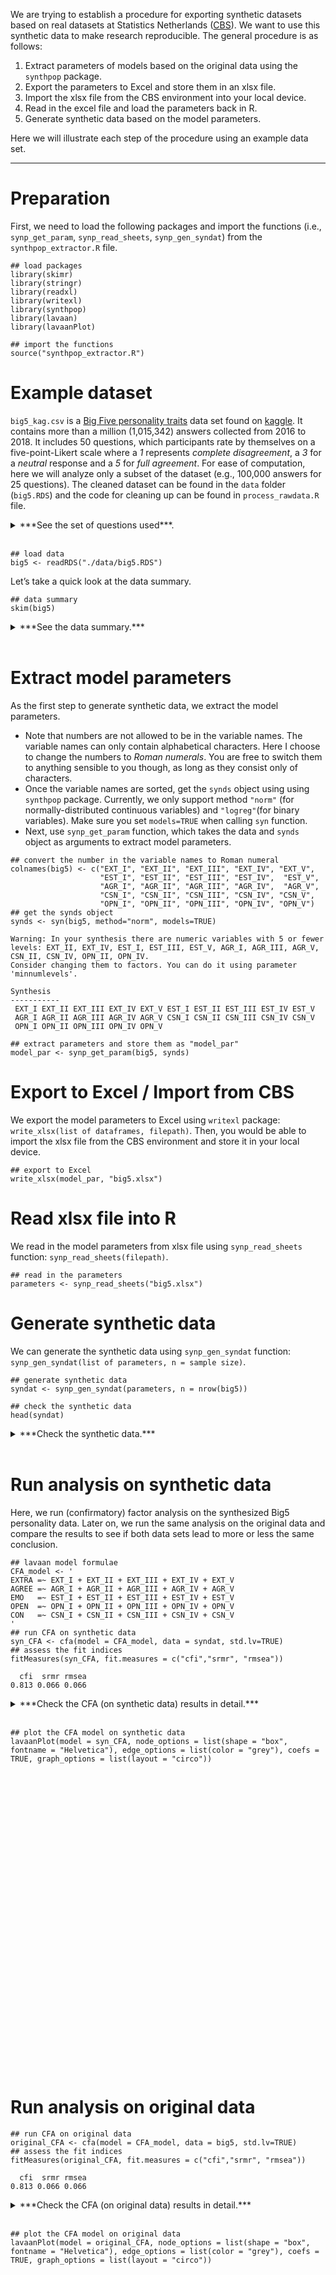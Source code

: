 We are trying to establish a procedure for exporting synthetic datasets
based on real datasets at Statistics Netherlands
([CBS](https://www.cbs.nl/en-gb)). We want to use this synthetic data to
make research reproducible. The general procedure is as follows:

1.  Extract parameters of models based on the original data using the
    `synthpop` package.
2.  Export the parameters to Excel and store them in an xlsx file.
3.  Import the xlsx file from the CBS environment into your local
    device.
4.  Read in the excel file and load the parameters back in R.
5.  Generate synthetic data based on the model parameters.

Here we will illustrate each step of the procedure using an example data
set.

<hr>

# Preparation

First, we need to load the following packages and import the functions
(i.e., `synp_get_param`, `synp_read_sheets`, `synp_gen_syndat`) from the
`synthpop_extractor.R` file.

    ## load packages
    library(skimr)
    library(stringr)
    library(readxl)
    library(writexl)
    library(synthpop)
    library(lavaan)
    library(lavaanPlot)

    ## import the functions
    source("synthpop_extractor.R")

# Example dataset

`big5_kag.csv` is a [Big Five personality
traits](https://en.wikipedia.org/wiki/Big_Five_personality_traits) data
set found on
[kaggle](https://www.kaggle.com/datasets/tunguz/big-five-personality-test).
It contains more than a million (1,015,342) answers collected from 2016
to 2018. It includes 50 questions, which participants rate by themselves
on a five-point-Likert scale where a *1* represents *complete
disagreement*, a *3* for a *neutral* response and a *5* for *full
agreement*. For ease of computation, here we will analyze only a subset
of the dataset (e.g., 100,000 answers for 25 questions). The cleaned
dataset can be found in the `data` folder (`big5.RDS`) and the code for
cleaning up can be found in `process_rawdata.R` file.

<details>
<summary>
***See the set of questions used***.
</summary>

<br> **EXT = Extraversion**

-   EXT1 I am the life of the party.
-   EXT2 I don’t talk a lot.
-   EXT3 I feel comfortable around people.
-   EXT4 I keep in the background.
-   EXT5 I start conversations.

**EST = Emotional Stability**

-   EST1 I get stressed out easily.
-   EST2 I am relaxed most of the time.
-   EST3 I worry about things.
-   EST4 I seldom feel blue.
-   EST5 I am easily disturbed.

**AGR = Agreeableness**

-   AGR1 I feel little concern for others.
-   AGR2 I am interested in people.
-   AGR3 I insult people.
-   AGR4 I sympathize with others’ feelings.
-   AGR5 I am not interested in other people’s problems.

**CSN = Conscientiousness**

-   CSN1 I am always prepared.
-   CSN2 I leave my belongings around.
-   CSN3 I pay attention to details.
-   CSN4 I make a mess of things.
-   CSN5 I get chores done right away.

**OPN = Openness to new experiences**

-   OPN1 I have a rich vocabulary.
-   OPN2 I have difficulty understanding abstract ideas.
-   OPN3 I have a vivid imagination.
-   OPN4 I am not interested in abstract ideas.
-   OPN5 I have excellent ideas.

</details>

<br>

    ## load data
    big5 <- readRDS("./data/big5.RDS")

Let’s take a quick look at the data summary.

    ## data summary
    skim(big5)

<details>
<summary>
***See the data summary.***
</summary>

<table>
<caption>Data summary</caption>
<tbody>
<tr class="odd">
<td style="text-align: left;">Name</td>
<td style="text-align: left;">big5</td>
</tr>
<tr class="even">
<td style="text-align: left;">Number of rows</td>
<td style="text-align: left;">100000</td>
</tr>
<tr class="odd">
<td style="text-align: left;">Number of columns</td>
<td style="text-align: left;">25</td>
</tr>
<tr class="even">
<td style="text-align: left;">_______________________</td>
<td style="text-align: left;"></td>
</tr>
<tr class="odd">
<td style="text-align: left;">Column type frequency:</td>
<td style="text-align: left;"></td>
</tr>
<tr class="even">
<td style="text-align: left;">numeric</td>
<td style="text-align: left;">25</td>
</tr>
<tr class="odd">
<td style="text-align: left;">________________________</td>
<td style="text-align: left;"></td>
</tr>
<tr class="even">
<td style="text-align: left;">Group variables</td>
<td style="text-align: left;">None</td>
</tr>
</tbody>
</table>

Data summary

**Variable type: numeric**

<table>
<colgroup>
<col style="width: 12%" />
<col style="width: 9%" />
<col style="width: 12%" />
<col style="width: 4%" />
<col style="width: 4%" />
<col style="width: 2%" />
<col style="width: 3%" />
<col style="width: 3%" />
<col style="width: 3%" />
<col style="width: 4%" />
<col style="width: 37%" />
</colgroup>
<thead>
<tr class="header">
<th style="text-align: left;">skim_variable</th>
<th style="text-align: right;">n_missing</th>
<th style="text-align: right;">complete_rate</th>
<th style="text-align: right;">mean</th>
<th style="text-align: right;">sd</th>
<th style="text-align: right;">p0</th>
<th style="text-align: right;">p25</th>
<th style="text-align: right;">p50</th>
<th style="text-align: right;">p75</th>
<th style="text-align: right;">p100</th>
<th style="text-align: left;">hist</th>
</tr>
</thead>
<tbody>
<tr class="odd">
<td style="text-align: left;">EXT1</td>
<td style="text-align: right;">0</td>
<td style="text-align: right;">1</td>
<td style="text-align: right;">2.64</td>
<td style="text-align: right;">1.26</td>
<td style="text-align: right;">0</td>
<td style="text-align: right;">1</td>
<td style="text-align: right;">3</td>
<td style="text-align: right;">4</td>
<td style="text-align: right;">5</td>
<td style="text-align: left;">▇▆▇▅▂</td>
</tr>
<tr class="even">
<td style="text-align: left;">EXT2</td>
<td style="text-align: right;">0</td>
<td style="text-align: right;">1</td>
<td style="text-align: right;">3.21</td>
<td style="text-align: right;">1.31</td>
<td style="text-align: right;">1</td>
<td style="text-align: right;">2</td>
<td style="text-align: right;">3</td>
<td style="text-align: right;">4</td>
<td style="text-align: right;">5</td>
<td style="text-align: left;">▅▆▇▇▇</td>
</tr>
<tr class="odd">
<td style="text-align: left;">EXT3</td>
<td style="text-align: right;">0</td>
<td style="text-align: right;">1</td>
<td style="text-align: right;">3.29</td>
<td style="text-align: right;">1.22</td>
<td style="text-align: right;">0</td>
<td style="text-align: right;">2</td>
<td style="text-align: right;">3</td>
<td style="text-align: right;">4</td>
<td style="text-align: right;">5</td>
<td style="text-align: left;">▂▆▇▇▅</td>
</tr>
<tr class="even">
<td style="text-align: left;">EXT4</td>
<td style="text-align: right;">0</td>
<td style="text-align: right;">1</td>
<td style="text-align: right;">2.84</td>
<td style="text-align: right;">1.21</td>
<td style="text-align: right;">1</td>
<td style="text-align: right;">2</td>
<td style="text-align: right;">3</td>
<td style="text-align: right;">4</td>
<td style="text-align: right;">5</td>
<td style="text-align: left;">▅▇▇▆▃</td>
</tr>
<tr class="odd">
<td style="text-align: left;">EXT5</td>
<td style="text-align: right;">0</td>
<td style="text-align: right;">1</td>
<td style="text-align: right;">3.28</td>
<td style="text-align: right;">1.28</td>
<td style="text-align: right;">0</td>
<td style="text-align: right;">2</td>
<td style="text-align: right;">3</td>
<td style="text-align: right;">4</td>
<td style="text-align: right;">5</td>
<td style="text-align: left;">▃▅▆▇▅</td>
</tr>
<tr class="even">
<td style="text-align: left;">EST1</td>
<td style="text-align: right;">0</td>
<td style="text-align: right;">1</td>
<td style="text-align: right;">2.69</td>
<td style="text-align: right;">1.32</td>
<td style="text-align: right;">1</td>
<td style="text-align: right;">2</td>
<td style="text-align: right;">3</td>
<td style="text-align: right;">4</td>
<td style="text-align: right;">5</td>
<td style="text-align: left;">▇▇▆▆▃</td>
</tr>
<tr class="odd">
<td style="text-align: left;">EST2</td>
<td style="text-align: right;">0</td>
<td style="text-align: right;">1</td>
<td style="text-align: right;">3.17</td>
<td style="text-align: right;">1.23</td>
<td style="text-align: right;">0</td>
<td style="text-align: right;">2</td>
<td style="text-align: right;">3</td>
<td style="text-align: right;">4</td>
<td style="text-align: right;">5</td>
<td style="text-align: left;">▃▆▇▇▅</td>
</tr>
<tr class="even">
<td style="text-align: left;">EST3</td>
<td style="text-align: right;">0</td>
<td style="text-align: right;">1</td>
<td style="text-align: right;">2.14</td>
<td style="text-align: right;">1.13</td>
<td style="text-align: right;">1</td>
<td style="text-align: right;">1</td>
<td style="text-align: right;">2</td>
<td style="text-align: right;">3</td>
<td style="text-align: right;">5</td>
<td style="text-align: left;">▇▇▃▂▁</td>
</tr>
<tr class="odd">
<td style="text-align: left;">EST4</td>
<td style="text-align: right;">0</td>
<td style="text-align: right;">1</td>
<td style="text-align: right;">2.66</td>
<td style="text-align: right;">1.25</td>
<td style="text-align: right;">0</td>
<td style="text-align: right;">2</td>
<td style="text-align: right;">3</td>
<td style="text-align: right;">4</td>
<td style="text-align: right;">5</td>
<td style="text-align: left;">▆▇▇▅▂</td>
</tr>
<tr class="even">
<td style="text-align: left;">EST5</td>
<td style="text-align: right;">0</td>
<td style="text-align: right;">1</td>
<td style="text-align: right;">3.14</td>
<td style="text-align: right;">1.25</td>
<td style="text-align: right;">1</td>
<td style="text-align: right;">2</td>
<td style="text-align: right;">3</td>
<td style="text-align: right;">4</td>
<td style="text-align: right;">5</td>
<td style="text-align: left;">▃▇▇▇▅</td>
</tr>
<tr class="odd">
<td style="text-align: left;">AGR1</td>
<td style="text-align: right;">0</td>
<td style="text-align: right;">1</td>
<td style="text-align: right;">3.73</td>
<td style="text-align: right;">1.33</td>
<td style="text-align: right;">1</td>
<td style="text-align: right;">3</td>
<td style="text-align: right;">4</td>
<td style="text-align: right;">5</td>
<td style="text-align: right;">5</td>
<td style="text-align: left;">▂▃▃▅▇</td>
</tr>
<tr class="even">
<td style="text-align: left;">AGR2</td>
<td style="text-align: right;">0</td>
<td style="text-align: right;">1</td>
<td style="text-align: right;">3.83</td>
<td style="text-align: right;">1.14</td>
<td style="text-align: right;">0</td>
<td style="text-align: right;">3</td>
<td style="text-align: right;">4</td>
<td style="text-align: right;">5</td>
<td style="text-align: right;">5</td>
<td style="text-align: left;">▁▂▅▇▇</td>
</tr>
<tr class="odd">
<td style="text-align: left;">AGR3</td>
<td style="text-align: right;">0</td>
<td style="text-align: right;">1</td>
<td style="text-align: right;">3.73</td>
<td style="text-align: right;">1.27</td>
<td style="text-align: right;">1</td>
<td style="text-align: right;">3</td>
<td style="text-align: right;">4</td>
<td style="text-align: right;">5</td>
<td style="text-align: right;">5</td>
<td style="text-align: left;">▁▃▃▅▇</td>
</tr>
<tr class="even">
<td style="text-align: left;">AGR4</td>
<td style="text-align: right;">0</td>
<td style="text-align: right;">1</td>
<td style="text-align: right;">3.93</td>
<td style="text-align: right;">1.13</td>
<td style="text-align: right;">0</td>
<td style="text-align: right;">3</td>
<td style="text-align: right;">4</td>
<td style="text-align: right;">5</td>
<td style="text-align: right;">5</td>
<td style="text-align: left;">▁▂▃▇▇</td>
</tr>
<tr class="odd">
<td style="text-align: left;">AGR5</td>
<td style="text-align: right;">0</td>
<td style="text-align: right;">1</td>
<td style="text-align: right;">3.71</td>
<td style="text-align: right;">1.16</td>
<td style="text-align: right;">1</td>
<td style="text-align: right;">3</td>
<td style="text-align: right;">4</td>
<td style="text-align: right;">5</td>
<td style="text-align: right;">5</td>
<td style="text-align: left;">▁▂▅▇▆</td>
</tr>
<tr class="even">
<td style="text-align: left;">CSN1</td>
<td style="text-align: right;">0</td>
<td style="text-align: right;">1</td>
<td style="text-align: right;">3.29</td>
<td style="text-align: right;">1.18</td>
<td style="text-align: right;">0</td>
<td style="text-align: right;">3</td>
<td style="text-align: right;">3</td>
<td style="text-align: right;">4</td>
<td style="text-align: right;">5</td>
<td style="text-align: left;">▂▅▆▇▃</td>
</tr>
<tr class="odd">
<td style="text-align: left;">CSN2</td>
<td style="text-align: right;">0</td>
<td style="text-align: right;">1</td>
<td style="text-align: right;">3.05</td>
<td style="text-align: right;">1.37</td>
<td style="text-align: right;">1</td>
<td style="text-align: right;">2</td>
<td style="text-align: right;">3</td>
<td style="text-align: right;">4</td>
<td style="text-align: right;">5</td>
<td style="text-align: left;">▅▇▆▇▆</td>
</tr>
<tr class="even">
<td style="text-align: left;">CSN3</td>
<td style="text-align: right;">0</td>
<td style="text-align: right;">1</td>
<td style="text-align: right;">3.98</td>
<td style="text-align: right;">1.04</td>
<td style="text-align: right;">0</td>
<td style="text-align: right;">3</td>
<td style="text-align: right;">4</td>
<td style="text-align: right;">5</td>
<td style="text-align: right;">5</td>
<td style="text-align: left;">▁▂▃▇▇</td>
</tr>
<tr class="odd">
<td style="text-align: left;">CSN4</td>
<td style="text-align: right;">0</td>
<td style="text-align: right;">1</td>
<td style="text-align: right;">3.36</td>
<td style="text-align: right;">1.23</td>
<td style="text-align: right;">1</td>
<td style="text-align: right;">2</td>
<td style="text-align: right;">3</td>
<td style="text-align: right;">4</td>
<td style="text-align: right;">5</td>
<td style="text-align: left;">▂▅▆▇▆</td>
</tr>
<tr class="even">
<td style="text-align: left;">CSN5</td>
<td style="text-align: right;">0</td>
<td style="text-align: right;">1</td>
<td style="text-align: right;">2.62</td>
<td style="text-align: right;">1.27</td>
<td style="text-align: right;">0</td>
<td style="text-align: right;">2</td>
<td style="text-align: right;">2</td>
<td style="text-align: right;">4</td>
<td style="text-align: right;">5</td>
<td style="text-align: left;">▇▇▇▅▃</td>
</tr>
<tr class="odd">
<td style="text-align: left;">OPN1</td>
<td style="text-align: right;">0</td>
<td style="text-align: right;">1</td>
<td style="text-align: right;">3.65</td>
<td style="text-align: right;">1.16</td>
<td style="text-align: right;">0</td>
<td style="text-align: right;">3</td>
<td style="text-align: right;">4</td>
<td style="text-align: right;">5</td>
<td style="text-align: right;">5</td>
<td style="text-align: left;">▁▂▆▇▇</td>
</tr>
<tr class="even">
<td style="text-align: left;">OPN2</td>
<td style="text-align: right;">0</td>
<td style="text-align: right;">1</td>
<td style="text-align: right;">3.91</td>
<td style="text-align: right;">1.10</td>
<td style="text-align: right;">1</td>
<td style="text-align: right;">3</td>
<td style="text-align: right;">4</td>
<td style="text-align: right;">5</td>
<td style="text-align: right;">5</td>
<td style="text-align: left;">▁▂▅▇▇</td>
</tr>
<tr class="odd">
<td style="text-align: left;">OPN3</td>
<td style="text-align: right;">0</td>
<td style="text-align: right;">1</td>
<td style="text-align: right;">4.00</td>
<td style="text-align: right;">1.10</td>
<td style="text-align: right;">0</td>
<td style="text-align: right;">3</td>
<td style="text-align: right;">4</td>
<td style="text-align: right;">5</td>
<td style="text-align: right;">5</td>
<td style="text-align: left;">▁▂▃▆▇</td>
</tr>
<tr class="even">
<td style="text-align: left;">OPN4</td>
<td style="text-align: right;">0</td>
<td style="text-align: right;">1</td>
<td style="text-align: right;">3.98</td>
<td style="text-align: right;">1.07</td>
<td style="text-align: right;">1</td>
<td style="text-align: right;">3</td>
<td style="text-align: right;">4</td>
<td style="text-align: right;">5</td>
<td style="text-align: right;">5</td>
<td style="text-align: left;">▁▁▃▆▇</td>
</tr>
<tr class="odd">
<td style="text-align: left;">OPN5</td>
<td style="text-align: right;">0</td>
<td style="text-align: right;">1</td>
<td style="text-align: right;">3.79</td>
<td style="text-align: right;">0.99</td>
<td style="text-align: right;">0</td>
<td style="text-align: right;">3</td>
<td style="text-align: right;">4</td>
<td style="text-align: right;">5</td>
<td style="text-align: right;">5</td>
<td style="text-align: left;">▁▁▆▇▅</td>
</tr>
</tbody>
</table>

</details>

<br>

# Extract model parameters

As the first step to generate synthetic data, we extract the model
parameters.

-   Note that numbers are not allowed to be in the variable names. The
    variable names can only contain alphabetical characters. Here I
    choose to change the numbers to *Roman numerals*. You are free to
    switch them to anything sensible to you though, as long as they
    consist only of characters.
-   Once the variable names are sorted, get the `synds` object using
    using `synthpop` package. Currently, we only support method `"norm"`
    (for normally-distributed continuous variables) and `"logreg"`(for
    binary variables). Make sure you set `models=TRUE` when calling
    `syn` function.
-   Next, use `synp_get_param` function, which takes the data and
    `synds` object as arguments to extract model parameters.

<!-- -->

    ## convert the number in the variable names to Roman numeral
    colnames(big5) <- c("EXT_I", "EXT_II", "EXT_III", "EXT_IV", "EXT_V", 
                        "EST_I", "EST_II", "EST_III", "EST_IV",  "EST_V", 
                        "AGR_I", "AGR_II", "AGR_III", "AGR_IV",  "AGR_V", 
                        "CSN_I", "CSN_II", "CSN_III", "CSN_IV", "CSN_V", 
                        "OPN_I", "OPN_II", "OPN_III", "OPN_IV", "OPN_V")
    ## get the synds object
    synds <- syn(big5, method="norm", models=TRUE)

    Warning: In your synthesis there are numeric variables with 5 or fewer levels: EXT_II, EXT_IV, EST_I, EST_III, EST_V, AGR_I, AGR_III, AGR_V, CSN_II, CSN_IV, OPN_II, OPN_IV.
    Consider changing them to factors. You can do it using parameter 'minnumlevels'.

    Synthesis
    -----------
     EXT_I EXT_II EXT_III EXT_IV EXT_V EST_I EST_II EST_III EST_IV EST_V
     AGR_I AGR_II AGR_III AGR_IV AGR_V CSN_I CSN_II CSN_III CSN_IV CSN_V
     OPN_I OPN_II OPN_III OPN_IV OPN_V

    ## extract parameters and store them as "model_par"
    model_par <- synp_get_param(big5, synds)

# Export to Excel / Import from CBS

We export the model parameters to Excel using `writexl` package:
`write_xlsx(list of dataframes, filepath)`. Then, you would be able to
import the xlsx file from the CBS environment and store it in your local
device.

    ## export to Excel
    write_xlsx(model_par, "big5.xlsx")

# Read xlsx file into R

We read in the model parameters from xlsx file using `synp_read_sheets`
function: `synp_read_sheets(filepath)`.

    ## read in the parameters
    parameters <- synp_read_sheets("big5.xlsx")

# Generate synthetic data

We can generate the synthetic data using `synp_gen_syndat` function:
`synp_gen_syndat(list of parameters, n = sample size)`.

    ## generate synthetic data
    syndat <- synp_gen_syndat(parameters, n = nrow(big5))

    ## check the synthetic data
    head(syndat)

<details>
<summary>
***Check the synthetic data.***
</summary>

          EXT_I    EXT_II  EXT_III   EXT_IV    EXT_V    EST_I    EST_II   EST_III
    1 1.7967667 4.5696000 2.470643 3.594090 4.198519 2.772357 2.2940055 1.0240887
    2 1.5007013 3.3665465 3.995861 3.043404 1.888603 2.725456 4.1250895 3.0772931
    3 0.2680578 3.3021180 4.042961 2.081508 2.697252 1.983089 3.8994498 1.4229752
    4 2.1136429 2.6683560 2.328611 3.324001 2.376048 0.606386 0.6036654 1.9568738
    5 1.9526136 0.2552039 2.827340 1.287563 2.680024 3.749983 4.6991672 2.8453722
    6 4.3846772 4.3583375 2.510808 3.943423 2.911146 2.809992 4.7573085 0.5804507
        EST_IV    EST_V    AGR_I   AGR_II  AGR_III   AGR_IV     AGR_V    CSN_I
    1 3.351888 2.378564 4.596974 3.976686 3.253106 5.523169 2.8610634 3.778898
    2 1.386318 3.061497 3.289554 2.738364 4.055344 2.856149 2.8726993 3.599830
    3 5.125194 3.286464 2.740520 1.808504 4.838202 3.063368 0.7693168 5.354502
    4 3.580543 1.423675 5.255499 5.670892 4.372636 5.237408 3.9700317 3.614781
    5 1.552014 4.225278 1.282687 2.581844 3.244345 3.566502 2.7901674 2.959656
    6 1.796292 3.621846 5.296630 4.384373 2.047573 4.225048 3.4111598 3.154627
         CSN_II  CSN_III    CSN_IV    CSN_V    OPN_I   OPN_II  OPN_III   OPN_IV
    1 3.8106740 4.519315 4.0367110 2.632301 2.948485 4.144289 3.691886 2.370768
    2 4.3968151 4.349115 3.7182688 1.499465 3.580055 6.402924 2.927798 6.351567
    3 4.8156385 4.910031 4.8085602 4.021736 4.219223 4.960451 5.465395 4.101052
    4 2.5761097 3.982410 4.5385330 2.829688 2.656186 2.827944 3.119061 2.034357
    5 2.2364526 2.227964 4.6671232 3.534914 2.396203 3.630128 2.371671 2.894588
    6 0.7080099 3.920269 0.8335528 2.166659 3.433479 3.402927 6.122450 2.243347
         OPN_V
    1 5.352253
    2 2.758059
    3 4.694848
    4 2.894199
    5 4.197396
    6 3.142482

</details>

<br>

# Run analysis on synthetic data

Here, we run (confirmatory) factor analysis on the synthesized Big5
personality data. Later on, we run the same analysis on the original
data and compare the results to see if both data sets lead to more or
less the same conclusion.

    ## lavaan model formulae
    CFA_model <- '
    EXTRA =~ EXT_I + EXT_II + EXT_III + EXT_IV + EXT_V 
    AGREE =~ AGR_I + AGR_II + AGR_III + AGR_IV + AGR_V 
    EMO   =~ EST_I + EST_II + EST_III + EST_IV + EST_V 
    OPEN  =~ OPN_I + OPN_II + OPN_III + OPN_IV + OPN_V
    CON   =~ CSN_I + CSN_II + CSN_III + CSN_IV + CSN_V 
    '
    ## run CFA on synthetic data
    syn_CFA <- cfa(model = CFA_model, data = syndat, std.lv=TRUE)
    ## assess the fit indices
    fitMeasures(syn_CFA, fit.measures = c("cfi","srmr", "rmsea"))

      cfi  srmr rmsea 
    0.813 0.066 0.066 

<details>
<summary>
***Check the CFA (on synthetic data) results in detail.***
</summary>

    lavaan 0.6-10 ended normally after 18 iterations

      Estimator                                         ML
      Optimization method                           NLMINB
      Number of model parameters                        60
                                                          
      Number of observations                        100000
                                                          
    Model Test User Model:
                                                            
      Test statistic                              116919.160
      Degrees of freedom                                 265
      P-value (Chi-square)                             0.000

    Model Test Baseline Model:

      Test statistic                            625458.621
      Degrees of freedom                               300
      P-value                                        0.000

    User Model versus Baseline Model:

      Comparative Fit Index (CFI)                    0.813
      Tucker-Lewis Index (TLI)                       0.789

    Loglikelihood and Information Criteria:

      Loglikelihood user model (H0)           -3741187.475
      Loglikelihood unrestricted model (H1)   -3682727.895
                                                          
      Akaike (AIC)                             7482494.950
      Bayesian (BIC)                           7483065.725
      Sample-size adjusted Bayesian (BIC)      7482875.043

    Root Mean Square Error of Approximation:

      RMSEA                                          0.066
      90 Percent confidence interval - lower         0.066
      90 Percent confidence interval - upper         0.067
      P-value RMSEA <= 0.05                          0.000

    Standardized Root Mean Square Residual:

      SRMR                                           0.066

    Parameter Estimates:

      Standard errors                             Standard
      Information                                 Expected
      Information saturated (h1) model          Structured

    Latent Variables:
                       Estimate  Std.Err  z-value  P(>|z|)   Std.lv  Std.all
      EXTRA =~                                                              
        EXT_I             0.836    0.004  217.009    0.000    0.836    0.660
        EXT_II            0.905    0.004  230.084    0.000    0.905    0.691
        EXT_III           0.853    0.004  235.714    0.000    0.853    0.704
        EXT_IV            0.858    0.004  239.002    0.000    0.858    0.711
        EXT_V             0.959    0.004  256.354    0.000    0.959    0.750
      AGREE =~                                                              
        AGR_I             0.669    0.005  147.141    0.000    0.669    0.503
        AGR_II            0.674    0.004  177.811    0.000    0.674    0.594
        AGR_III           0.433    0.004   96.378    0.000    0.433    0.341
        AGR_IV            0.788    0.004  213.202    0.000    0.788    0.699
        AGR_V             0.796    0.004  210.257    0.000    0.796    0.690
      EMO =~                                                                
        EST_I             1.081    0.004  264.490    0.000    1.081    0.819
        EST_II            0.723    0.004  182.167    0.000    0.723    0.589
        EST_III           0.786    0.004  220.893    0.000    0.786    0.698
        EST_IV            0.438    0.004  102.049    0.000    0.438    0.349
        EST_V             0.557    0.004  132.607    0.000    0.557    0.445
      OPEN =~                                                               
        OPN_I             0.535    0.004  129.758    0.000    0.535    0.460
        OPN_II            0.794    0.004  206.900    0.000    0.794    0.723
        OPN_III           0.457    0.004  116.120    0.000    0.457    0.415
        OPN_IV            0.708    0.004  189.101    0.000    0.708    0.659
        OPN_V             0.440    0.004  124.628    0.000    0.440    0.443
      CON =~                                                                
        CSN_I             0.693    0.004  169.387    0.000    0.693    0.587
        CSN_II            0.797    0.005  168.217    0.000    0.797    0.583
        CSN_III           0.357    0.004   94.143    0.000    0.357    0.341
        CSN_IV            0.808    0.004  190.368    0.000    0.808    0.654
        CSN_V             0.789    0.004  179.113    0.000    0.789    0.618

    Covariances:
                       Estimate  Std.Err  z-value  P(>|z|)   Std.lv  Std.all
      EXTRA ~~                                                              
        AGREE             0.395    0.004  111.237    0.000    0.395    0.395
        EMO               0.246    0.004   66.386    0.000    0.246    0.246
        OPEN              0.137    0.004   34.000    0.000    0.137    0.137
        CON               0.149    0.004   37.068    0.000    0.149    0.149
      AGREE ~~                                                              
        EMO              -0.071    0.004  -17.432    0.000   -0.071   -0.071
        OPEN              0.198    0.004   47.030    0.000    0.198    0.198
        CON               0.126    0.004   29.356    0.000    0.126    0.126
      EMO ~~                                                                
        OPEN              0.171    0.004   41.849    0.000    0.171    0.171
        CON               0.237    0.004   58.889    0.000    0.237    0.237
      OPEN ~~                                                               
        CON               0.070    0.004   15.891    0.000    0.070    0.070

    Variances:
                       Estimate  Std.Err  z-value  P(>|z|)   Std.lv  Std.all
       .EXT_I             0.905    0.005  189.674    0.000    0.905    0.564
       .EXT_II            0.898    0.005  183.356    0.000    0.898    0.523
       .EXT_III           0.741    0.004  180.280    0.000    0.741    0.505
       .EXT_IV            0.720    0.004  178.370    0.000    0.720    0.494
       .EXT_V             0.716    0.004  166.717    0.000    0.716    0.438
       .AGR_I             1.321    0.007  198.630    0.000    1.321    0.747
       .AGR_II            0.831    0.005  182.753    0.000    0.831    0.647
       .AGR_III           1.426    0.007  214.048    0.000    1.426    0.884
       .AGR_IV            0.651    0.004  151.337    0.000    0.651    0.512
       .AGR_V             0.698    0.005  154.653    0.000    0.698    0.524
       .EST_I             0.575    0.006  104.022    0.000    0.575    0.330
       .EST_II            0.983    0.005  191.841    0.000    0.983    0.653
       .EST_III           0.652    0.004  162.567    0.000    0.652    0.513
       .EST_IV            1.377    0.006  215.764    0.000    1.377    0.878
       .EST_V             1.255    0.006  209.457    0.000    1.255    0.802
       .OPN_I             1.067    0.005  200.191    0.000    1.067    0.788
       .OPN_II            0.575    0.005  124.617    0.000    0.575    0.477
       .OPN_III           1.003    0.005  205.597    0.000    1.003    0.828
       .OPN_IV            0.653    0.004  151.889    0.000    0.653    0.566
       .OPN_V             0.792    0.004  202.352    0.000    0.792    0.804
       .CSN_I             0.913    0.005  176.974    0.000    0.913    0.656
       .CSN_II            1.234    0.007  177.891    0.000    1.234    0.660
       .CSN_III           0.966    0.005  212.219    0.000    0.966    0.884
       .CSN_IV            0.873    0.006  156.813    0.000    0.873    0.572
       .CSN_V             1.009    0.006  168.548    0.000    1.009    0.618
        EXTRA             1.000                               1.000    1.000
        AGREE             1.000                               1.000    1.000
        EMO               1.000                               1.000    1.000
        OPEN              1.000                               1.000    1.000
        CON               1.000                               1.000    1.000

</details>

<br>

    ## plot the CFA model on synthetic data
    lavaanPlot(model = syn_CFA, node_options = list(shape = "box", fontname = "Helvetica"), edge_options = list(color = "grey"), coefs = TRUE, graph_options = list(layout = "circo"))

<div id="htmlwidget-14b8a56fc309f2e14285" style="width:672px;height:480px;" class="grViz html-widget"></div>
<script type="application/json" data-for="htmlwidget-14b8a56fc309f2e14285">{"x":{"diagram":" digraph plot { \n graph [ layout = circo ] \n node [ shape = box, fontname = Helvetica ] \n node [shape = box] \n EXT_I; EXT_II; EXT_III; EXT_IV; EXT_V; AGR_I; AGR_II; AGR_III; AGR_IV; AGR_V; EST_I; EST_II; EST_III; EST_IV; EST_V; OPN_I; OPN_II; OPN_III; OPN_IV; OPN_V; CSN_I; CSN_II; CSN_III; CSN_IV; CSN_V \n node [shape = oval] \n EXTRA; AGREE; EMO; OPEN; CON \n \n edge [ color = grey ] \n  EXTRA->EXT_I [label = \"0.84\"] EXTRA->EXT_II [label = \"0.91\"] EXTRA->EXT_III [label = \"0.85\"] EXTRA->EXT_IV [label = \"0.86\"] EXTRA->EXT_V [label = \"0.96\"] AGREE->AGR_I [label = \"0.67\"] AGREE->AGR_II [label = \"0.67\"] AGREE->AGR_III [label = \"0.43\"] AGREE->AGR_IV [label = \"0.79\"] AGREE->AGR_V [label = \"0.8\"] EMO->EST_I [label = \"1.08\"] EMO->EST_II [label = \"0.72\"] EMO->EST_III [label = \"0.79\"] EMO->EST_IV [label = \"0.44\"] EMO->EST_V [label = \"0.56\"] OPEN->OPN_I [label = \"0.54\"] OPEN->OPN_II [label = \"0.79\"] OPEN->OPN_III [label = \"0.46\"] OPEN->OPN_IV [label = \"0.71\"] OPEN->OPN_V [label = \"0.44\"] CON->CSN_I [label = \"0.69\"] CON->CSN_II [label = \"0.8\"] CON->CSN_III [label = \"0.36\"] CON->CSN_IV [label = \"0.81\"] CON->CSN_V [label = \"0.79\"] \n}","config":{"engine":"dot","options":null}},"evals":[],"jsHooks":[]}</script>

# Run analysis on original data

    ## run CFA on original data
    original_CFA <- cfa(model = CFA_model, data = big5, std.lv=TRUE)
    ## assess the fit indices
    fitMeasures(original_CFA, fit.measures = c("cfi","srmr", "rmsea"))

      cfi  srmr rmsea 
    0.813 0.066 0.066 

<details>
<summary>
***Check the CFA (on original data) results in detail.***
</summary>

    lavaan 0.6-10 ended normally after 19 iterations

      Estimator                                         ML
      Optimization method                           NLMINB
      Number of model parameters                        60
                                                          
      Number of observations                        100000
                                                          
    Model Test User Model:
                                                            
      Test statistic                              116396.465
      Degrees of freedom                                 265
      P-value (Chi-square)                             0.000

    Model Test Baseline Model:

      Test statistic                            621980.047
      Degrees of freedom                               300
      P-value                                        0.000

    User Model versus Baseline Model:

      Comparative Fit Index (CFI)                    0.813
      Tucker-Lewis Index (TLI)                       0.789

    Loglikelihood and Information Criteria:

      Loglikelihood user model (H0)           -3741032.528
      Loglikelihood unrestricted model (H1)   -3682834.295
                                                          
      Akaike (AIC)                             7482185.055
      Bayesian (BIC)                           7482755.831
      Sample-size adjusted Bayesian (BIC)      7482565.149

    Root Mean Square Error of Approximation:

      RMSEA                                          0.066
      90 Percent confidence interval - lower         0.066
      90 Percent confidence interval - upper         0.067
      P-value RMSEA <= 0.05                          0.000

    Standardized Root Mean Square Residual:

      SRMR                                           0.066

    Parameter Estimates:

      Standard errors                             Standard
      Information                                 Expected
      Information saturated (h1) model          Structured

    Latent Variables:
                       Estimate  Std.Err  z-value  P(>|z|)   Std.lv  Std.all
      EXTRA =~                                                              
        EXT_I             0.838    0.004  217.930    0.000    0.838    0.662
        EXT_II            0.903    0.004  230.160    0.000    0.903    0.691
        EXT_III           0.853    0.004  234.583    0.000    0.853    0.701
        EXT_IV            0.860    0.004  239.410    0.000    0.860    0.712
        EXT_V             0.953    0.004  254.331    0.000    0.953    0.746
      AGREE =~                                                              
        AGR_I             0.665    0.005  146.177    0.000    0.665    0.501
        AGR_II            0.677    0.004  177.939    0.000    0.677    0.596
        AGR_III           0.427    0.004   94.987    0.000    0.427    0.336
        AGR_IV            0.787    0.004  212.670    0.000    0.787    0.698
        AGR_V             0.797    0.004  209.239    0.000    0.797    0.688
      EMO =~                                                                
        EST_I             1.077    0.004  264.435    0.000    1.077    0.819
        EST_II            0.722    0.004  181.993    0.000    0.722    0.589
        EST_III           0.783    0.004  219.824    0.000    0.783    0.695
        EST_IV            0.439    0.004  102.545    0.000    0.439    0.351
        EST_V             0.561    0.004  133.401    0.000    0.561    0.448
      OPEN =~                                                               
        OPN_I             0.534    0.004  129.802    0.000    0.534    0.461
        OPN_II            0.796    0.004  206.772    0.000    0.796    0.725
        OPN_III           0.450    0.004  114.457    0.000    0.450    0.410
        OPN_IV            0.702    0.004  187.002    0.000    0.702    0.653
        OPN_V             0.441    0.004  125.096    0.000    0.441    0.445
      CON =~                                                                
        CSN_I             0.687    0.004  168.047    0.000    0.687    0.583
        CSN_II            0.797    0.005  167.636    0.000    0.797    0.582
        CSN_III           0.358    0.004   94.671    0.000    0.358    0.343
        CSN_IV            0.808    0.004  190.284    0.000    0.808    0.655
        CSN_V             0.782    0.004  177.832    0.000    0.782    0.615

    Covariances:
                       Estimate  Std.Err  z-value  P(>|z|)   Std.lv  Std.all
      EXTRA ~~                                                              
        AGREE             0.388    0.004  108.706    0.000    0.388    0.388
        EMO               0.247    0.004   66.694    0.000    0.247    0.247
        OPEN              0.134    0.004   33.270    0.000    0.134    0.134
        CON               0.140    0.004   34.647    0.000    0.140    0.140
      AGREE ~~                                                              
        EMO              -0.072    0.004  -17.563    0.000   -0.072   -0.072
        OPEN              0.189    0.004   44.841    0.000    0.189    0.189
        CON               0.120    0.004   28.003    0.000    0.120    0.120
      EMO ~~                                                                
        OPEN              0.178    0.004   43.620    0.000    0.178    0.178
        CON               0.241    0.004   60.043    0.000    0.241    0.241
      OPEN ~~                                                               
        CON               0.071    0.004   16.110    0.000    0.071    0.071

    Variances:
                       Estimate  Std.Err  z-value  P(>|z|)   Std.lv  Std.all
       .EXT_I             0.897    0.005  189.010    0.000    0.897    0.561
       .EXT_II            0.892    0.005  183.014    0.000    0.892    0.522
       .EXT_III           0.751    0.004  180.594    0.000    0.751    0.508
       .EXT_IV            0.719    0.004  177.781    0.000    0.719    0.493
       .EXT_V             0.725    0.004  167.795    0.000    0.725    0.444
       .AGR_I             1.323    0.007  198.755    0.000    1.323    0.749
       .AGR_II            0.835    0.005  182.157    0.000    0.835    0.645
       .AGR_III           1.428    0.007  214.249    0.000    1.428    0.887
       .AGR_IV            0.650    0.004  150.839    0.000    0.650    0.512
       .AGR_V             0.705    0.005  154.735    0.000    0.705    0.526
       .EST_I             0.570    0.005  104.019    0.000    0.570    0.330
       .EST_II            0.982    0.005  191.825    0.000    0.982    0.653
       .EST_III           0.657    0.004  163.529    0.000    0.657    0.517
       .EST_IV            1.373    0.006  215.662    0.000    1.373    0.877
       .EST_V             1.256    0.006  209.221    0.000    1.256    0.800
       .OPN_I             1.059    0.005  199.927    0.000    1.059    0.788
       .OPN_II            0.572    0.005  123.242    0.000    0.572    0.475
       .OPN_III           1.003    0.005  206.019    0.000    1.003    0.832
       .OPN_IV            0.663    0.004  153.580    0.000    0.663    0.574
       .OPN_V             0.788    0.004  201.943    0.000    0.788    0.802
       .CSN_I             0.914    0.005  177.508    0.000    0.914    0.660
       .CSN_II            1.240    0.007  177.830    0.000    1.240    0.661
       .CSN_III           0.960    0.005  211.978    0.000    0.960    0.882
       .CSN_IV            0.869    0.006  156.051    0.000    0.869    0.571
       .CSN_V             1.007    0.006  169.093    0.000    1.007    0.622
        EXTRA             1.000                               1.000    1.000
        AGREE             1.000                               1.000    1.000
        EMO               1.000                               1.000    1.000
        OPEN              1.000                               1.000    1.000
        CON               1.000                               1.000    1.000

</details>

<br>

    ## plot the CFA model on original data
    lavaanPlot(model = original_CFA, node_options = list(shape = "box", fontname = "Helvetica"), edge_options = list(color = "grey"), coefs = TRUE, graph_options = list(layout = "circo"))

<div id="htmlwidget-d50d83d6b7e3cdabd011" style="width:672px;height:480px;" class="grViz html-widget"></div>
<script type="application/json" data-for="htmlwidget-d50d83d6b7e3cdabd011">{"x":{"diagram":" digraph plot { \n graph [ layout = circo ] \n node [ shape = box, fontname = Helvetica ] \n node [shape = box] \n EXT_I; EXT_II; EXT_III; EXT_IV; EXT_V; AGR_I; AGR_II; AGR_III; AGR_IV; AGR_V; EST_I; EST_II; EST_III; EST_IV; EST_V; OPN_I; OPN_II; OPN_III; OPN_IV; OPN_V; CSN_I; CSN_II; CSN_III; CSN_IV; CSN_V \n node [shape = oval] \n EXTRA; AGREE; EMO; OPEN; CON \n \n edge [ color = grey ] \n  EXTRA->EXT_I [label = \"0.84\"] EXTRA->EXT_II [label = \"0.9\"] EXTRA->EXT_III [label = \"0.85\"] EXTRA->EXT_IV [label = \"0.86\"] EXTRA->EXT_V [label = \"0.95\"] AGREE->AGR_I [label = \"0.67\"] AGREE->AGR_II [label = \"0.68\"] AGREE->AGR_III [label = \"0.43\"] AGREE->AGR_IV [label = \"0.79\"] AGREE->AGR_V [label = \"0.8\"] EMO->EST_I [label = \"1.08\"] EMO->EST_II [label = \"0.72\"] EMO->EST_III [label = \"0.78\"] EMO->EST_IV [label = \"0.44\"] EMO->EST_V [label = \"0.56\"] OPEN->OPN_I [label = \"0.53\"] OPEN->OPN_II [label = \"0.8\"] OPEN->OPN_III [label = \"0.45\"] OPEN->OPN_IV [label = \"0.7\"] OPEN->OPN_V [label = \"0.44\"] CON->CSN_I [label = \"0.69\"] CON->CSN_II [label = \"0.8\"] CON->CSN_III [label = \"0.36\"] CON->CSN_IV [label = \"0.81\"] CON->CSN_V [label = \"0.78\"] \n}","config":{"engine":"dot","options":null}},"evals":[],"jsHooks":[]}</script>
<hr>

As seen above in the plots as well as in the table below, it is observed
that the resulting estimates from the factor analysis on the synthetic
data closely coincide with those from the analysis on the original data.

<table class="table table-striped table-hover table-condensed" style="margin-left: auto; margin-right: auto;">
<thead>
<tr>
<th style="text-align:left;">
Formula
</th>
<th style="text-align:center;">
Synthetic\_estimate
</th>
<th style="text-align:center;">
Original\_estimate
</th>
<th style="text-align:center;">
Synthetic\_se
</th>
<th style="text-align:center;">
Original\_se
</th>
</tr>
</thead>
<tbody>
<tr>
<td style="text-align:left;">
EXTRA =~ EXT\_IV
</td>
<td style="text-align:center;">
0.858
</td>
<td style="text-align:center;">
0.860
</td>
<td style="text-align:center;">
0.004
</td>
<td style="text-align:center;">
0.004
</td>
</tr>
<tr>
<td style="text-align:left;">
EXTRA =~ EXT\_V
</td>
<td style="text-align:center;">
0.959
</td>
<td style="text-align:center;">
0.953
</td>
<td style="text-align:center;">
0.004
</td>
<td style="text-align:center;">
0.004
</td>
</tr>
<tr>
<td style="text-align:left;">
AGREE =~ AGR\_IV
</td>
<td style="text-align:center;">
0.788
</td>
<td style="text-align:center;">
0.787
</td>
<td style="text-align:center;">
0.004
</td>
<td style="text-align:center;">
0.004
</td>
</tr>
<tr>
<td style="text-align:left;">
AGREE =~ AGR\_V
</td>
<td style="text-align:center;">
0.796
</td>
<td style="text-align:center;">
0.797
</td>
<td style="text-align:center;">
0.004
</td>
<td style="text-align:center;">
0.004
</td>
</tr>
<tr>
<td style="text-align:left;">
EMO =~ EST\_IV
</td>
<td style="text-align:center;">
0.438
</td>
<td style="text-align:center;">
0.439
</td>
<td style="text-align:center;">
0.004
</td>
<td style="text-align:center;">
0.004
</td>
</tr>
<tr>
<td style="text-align:left;">
EMO =~ EST\_V
</td>
<td style="text-align:center;">
0.557
</td>
<td style="text-align:center;">
0.561
</td>
<td style="text-align:center;">
0.004
</td>
<td style="text-align:center;">
0.004
</td>
</tr>
<tr>
<td style="text-align:left;">
OPEN =~ OPN\_IV
</td>
<td style="text-align:center;">
0.708
</td>
<td style="text-align:center;">
0.702
</td>
<td style="text-align:center;">
0.004
</td>
<td style="text-align:center;">
0.004
</td>
</tr>
<tr>
<td style="text-align:left;">
OPEN =~ OPN\_V
</td>
<td style="text-align:center;">
0.440
</td>
<td style="text-align:center;">
0.441
</td>
<td style="text-align:center;">
0.004
</td>
<td style="text-align:center;">
0.004
</td>
</tr>
<tr>
<td style="text-align:left;">
CON =~ CSN\_IV
</td>
<td style="text-align:center;">
0.808
</td>
<td style="text-align:center;">
0.808
</td>
<td style="text-align:center;">
0.004
</td>
<td style="text-align:center;">
0.004
</td>
</tr>
<tr>
<td style="text-align:left;">
CON =~ CSN\_V
</td>
<td style="text-align:center;">
0.789
</td>
<td style="text-align:center;">
0.782
</td>
<td style="text-align:center;">
0.004
</td>
<td style="text-align:center;">
0.004
</td>
</tr>
</tbody>
</table>
